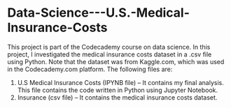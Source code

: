 # Data-Science---U.S.-Medical-Insurance-Costs

This project is part of the Codecademy course on data science. In this project, I investigated the medical insurance costs dataset in a .csv file using Python. Note that the dataset was from Kaggle.com, which was used in the Codecademy.com platform. 
 The following files are:
1.	U.S Medical Insurance Costs (IPYNB file) – It contains my final analysis. This file contains the code written in Python using Jupyter Notebook.
2.	Insurance (csv file) – It contains the medical insurance costs dataset.
